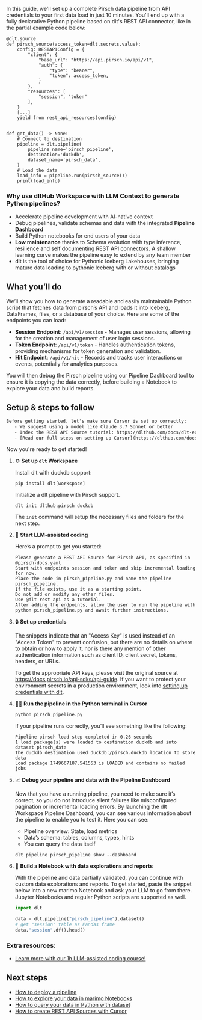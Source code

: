 In this guide, we'll set up a complete Pirsch data pipeline from API credentials to your first data load in just 10 minutes. You'll end up with a fully declarative Python pipeline based on dlt's REST API connector, like in the partial example code below:

```python-outcome
@dlt.source
def pirsch_source(access_token=dlt.secrets.value):
    config: RESTAPIConfig = {
        "client": {
            "base_url": "https://api.pirsch.io/api/v1",
            "auth": {
                "type": "bearer",
                "token": access_token,
            }
        },
        "resources": [
            "session", "token"
        ],
    }
    [...]
    yield from rest_api_resources(config)


def get_data() -> None:
    # Connect to destination
    pipeline = dlt.pipeline(
        pipeline_name='pirsch_pipeline',
        destination='duckdb',
        dataset_name='pirsch_data', 
    )
    # Load the data
    load_info = pipeline.run(pirsch_source())
    print(load_info) 
```

### Why use dltHub Workspace with LLM Context to generate Python pipelines?

- Accelerate pipeline development with AI-native context
- Debug pipelines, validate schemas and data with the integrated **Pipeline Dashboard**
- Build Python notebooks for end users of your data
- **Low maintenance** thanks to Schema evolution with type inference, resilience and self documenting REST API connectors. A shallow learning curve makes the pipeline easy to extend by any team member
- dlt is the tool of choice for Pythonic Iceberg Lakehouses, bringing mature data loading to pythonic Iceberg with or without catalogs

## What you’ll do

We’ll show you how to generate a readable and easily maintainable Python script that fetches data from pirsch’s API and loads it into Iceberg, DataFrames, files, or a database of your choice. Here are some of the endpoints you can load:

- **Session Endpoint**: `/api/v1/session` - Manages user sessions, allowing for the creation and management of user login sessions.
- **Token Endpoint**: `/api/v1/token` - Handles authentication tokens, providing mechanisms for token generation and validation.
- **Hit Endpoint**: `/api/v1/hit` - Records and tracks user interactions or events, potentially for analytics purposes.

You will then debug the Pirsch pipeline using our Pipeline Dashboard tool to ensure it is copying the data correctly, before building a Notebook to explore your data and build reports.

## Setup & steps to follow

```default
Before getting started, let's make sure Cursor is set up correctly:
   - We suggest using a model like Claude 3.7 Sonnet or better
   - Index the REST API Source tutorial: https://dlthub.com/docs/dlt-ecosystem/verified-sources/rest_api/ and add it to context as **@dlt rest api**
   - [Read our full steps on setting up Cursor](https://dlthub.com/docs/dlt-ecosystem/llm-tooling/cursor-restapi#23-configuring-cursor-with-documentation)
```

Now you're ready to get started!

1. ⚙️ **Set up `dlt` Workspace**
    
    Install dlt with duckdb support:
    ```shell
    pip install dlt[workspace]
    ```

    Initialize a dlt pipeline with Pirsch support.
    ```shell
    dlt init dlthub:pirsch duckdb
    ```

    The `init` command will setup the necessary files and folders for the next step.
    
2. 🤠 **Start LLM-assisted coding**
    
    Here’s a prompt to get you started:
    
    ```prompt
    Please generate a REST API Source for Pirsch API, as specified in @pirsch-docs.yaml 
    Start with endpoints session and token and skip incremental loading for now. 
    Place the code in pirsch_pipeline.py and name the pipeline pirsch_pipeline. 
    If the file exists, use it as a starting point. 
    Do not add or modify any other files. 
    Use @dlt rest api as a tutorial. 
    After adding the endpoints, allow the user to run the pipeline with python pirsch_pipeline.py and await further instructions.
    ```

    
3. 🔒 **Set up credentials** 
    
    The snippets indicate that an "Access Key" is used instead of an "Access Token" to prevent confusion, but there are no details on where to obtain or how to apply it, nor is there any mention of other authentication information such as client ID, client secret, tokens, headers, or URLs.
    
    To get the appropriate API keys, please visit the original source at https://docs.pirsch.io/api-sdks/api-guide.
    If you want to protect your environment secrets in a production environment, look into [setting up credentials with dlt](https://dlthub.com/docs/walkthroughs/add_credentials).
    
4. 🏃‍♀️ **Run the pipeline in the Python terminal in Cursor**
    
    ```shell
    python pirsch_pipeline.py
    ```
    
    If your pipeline runs correctly, you’ll see something like the following:
    
    ```shell
    Pipeline pirsch load step completed in 0.26 seconds
    1 load package(s) were loaded to destination duckdb and into dataset pirsch_data
    The duckdb destination used duckdb:/pirsch.duckdb location to store data
    Load package 1749667187.541553 is LOADED and contains no failed jobs
    ```
    
5. 📈 **Debug your pipeline and data with the Pipeline Dashboard**

    Now that you have a running pipeline, you need to make sure it’s correct, so you do not introduce silent failures like misconfigured pagination or incremental loading errors. By launching the dlt Workspace Pipeline Dashboard, you can see various information about the pipeline to enable you to test it. Here you can see:
    - Pipeline overview: State, load metrics
    - Data’s schema: tables, columns, types, hints
    - You can query the data itself
    
    ```shell
    dlt pipeline pirsch_pipeline show --dashboard
    ```
    
6. 🐍 **Build a Notebook with data explorations and reports**

    With the pipeline and data partially validated, you can continue with custom data explorations and reports. To get started, paste the snippet below into a new marimo Notebook and ask your LLM to go from there. Jupyter Notebooks and regular Python scripts are supported as well.

    
    ```python
    import dlt

   data = dlt.pipeline("pirsch_pipeline").dataset()
   # get "session" table as Pandas frame
   data."session".df().head()
    ```

### Extra resources:

- [Learn more with our 1h LLM-assisted coding course!](https://www.youtube.com/watch?v=GGid70rnJuM)

## Next steps

- [How to deploy a pipeline](https://dlthub.com/docs/walkthroughs/deploy-a-pipeline)
- [How to explore your data in marimo Notebooks](https://dlthub.com/docs/general-usage/dataset-access/marimo)
- [How to query your data in Python with dataset](https://dlthub.com/docs/general-usage/dataset-access/dataset)
- [How to create REST API Sources with Cursor](https://dlthub.com/docs/dlt-ecosystem/llm-tooling/cursor-restapi)